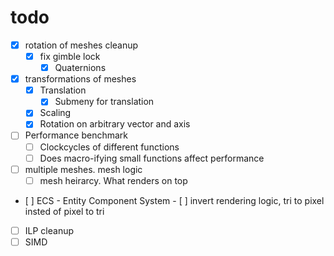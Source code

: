 # todo

- [x] rotation of meshes cleanup
  - [x] fix gimble lock
    - [x] Quaternions
- [x] transformations of meshes
  - [X] Translation
    - [x] Submeny for translation
  - [x] Scaling
  - [x] Rotation on arbitrary vector and axis
- [ ] Performance benchmark
  - [ ] Clockcycles of different functions
  - [ ] Does macro-ifying small functions affect performance
- [ ] multiple meshes. mesh logic
  - [ ] mesh heirarcy. What renders on top
- [ ] ECS - Entity Component System
- [ ] invert rendering logic, tri to pixel insted of pixel to tri
- [ ] ILP cleanup
- [ ] SIMD

